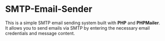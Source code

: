 # SMTP-Email-Sender
This is a simple SMTP email sending system built with **PHP** and **PHPMailer**. It allows you to send emails via SMTP by entering the necessary email credentials and message content.
